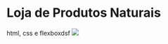 # Loja de Produtos Naturais

html, css e flexboxdsf
<img src="https://github.com/dieegobs/loja-de-produtos-naturais/blob/main/images/Site.png?raw=true"/>
